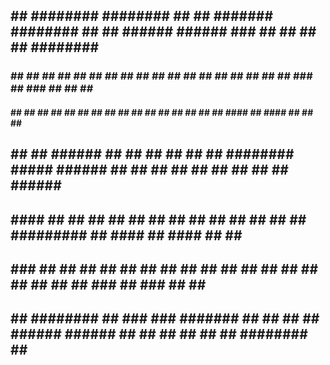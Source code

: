 ##    ## ######## ######## ##      ##  #######  ########  ##    ##     ######   ######     ###    ##    ## ##    ## ######## ########  
###   ## ##          ##    ##  ##  ## ##     ## ##     ## ##   ##     ##    ## ##    ##   ## ##   ###   ## ###   ## ##       ##     ## 
####  ## ##          ##    ##  ##  ## ##     ## ##     ## ##  ##      ##       ##        ##   ##  ####  ## ####  ## ##       ##     ## 
## ## ## ######      ##    ##  ##  ## ##     ## ########  #####        ######  ##       ##     ## ## ## ## ## ## ## ######   ########  
##  #### ##          ##    ##  ##  ## ##     ## ##   ##   ##  ##            ## ##       ######### ##  #### ##  #### ##       ##   ##   
##   ### ##          ##    ##  ##  ## ##     ## ##    ##  ##   ##     ##    ## ##    ## ##     ## ##   ### ##   ### ##       ##    ##  
##    ## ########    ##     ###  ###   #######  ##     ## ##    ##     ######   ######  ##     ## ##    ## ##    ## ######## ##     ## 
